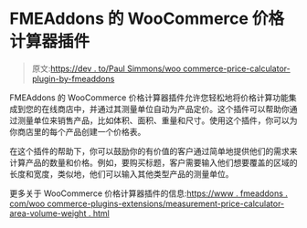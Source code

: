 # FMEAddons 的 WooCommerce 价格计算器插件

> 原文:[https://dev . to/Paul Simmons/woo commerce-price-calculator-plugin-by-fmeaddons](https://dev.to/paulsimmons/woocommerce-price-calculator-plugin-by-fmeaddons)

FMEAddons 的 WooCommerce 价格计算器插件允许您轻松地将价格计算功能集成到您的在线商店中，并通过其测量单位自动为产品定价。这个插件可以帮助你通过测量单位来销售产品，比如体积、面积、重量和尺寸。使用这个插件，你可以为你商店里的每个产品创建一个价格表。

在这个插件的帮助下，你可以鼓励你的有价值的客户通过简单地提供他们的需求来计算产品的数量和价格。例如，要购买标题，客户需要输入他们想要覆盖的区域的长度和宽度，类似地，他们可以输入其他类型产品的测量单位。

更多关于 WooCommerce 价格计算器插件的信息:[https://www . fmeaddons . com/woo commerce-plugins-extensions/measurement-price-calculator-area-volume-weight . html](https://www.fmeaddons.com/woocommerce-plugins-extensions/measurement-price-calculator-area-volume-weight.html)